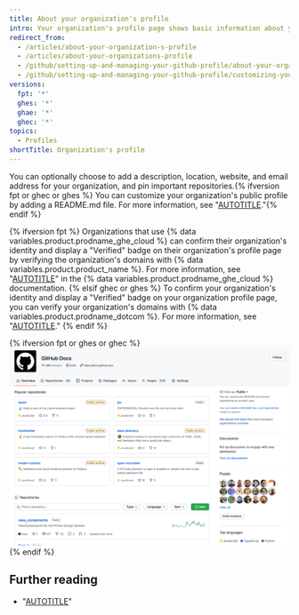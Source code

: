 ```yaml
---
title: About your organization's profile
intro: Your organization's profile page shows basic information about your organization.
redirect_from:
  - /articles/about-your-organization-s-profile
  - /articles/about-your-organizations-profile
  - /github/setting-up-and-managing-your-github-profile/about-your-organizations-profile
  - /github/setting-up-and-managing-your-github-profile/customizing-your-profile/about-your-organizations-profile
versions:
  fpt: '*'
  ghes: '*'
  ghae: '*'
  ghec: '*'
topics:
  - Profiles
shortTitle: Organization's profile
---
```


You can optionally choose to add a description, location, website, and email address for your organization, and pin important repositories.{% ifversion fpt or ghec or ghes %} You can customize your organization's public profile by adding a README.md file. For more information, see "[AUTOTITLE](/organizations/collaborating-with-groups-in-organizations/customizing-your-organizations-profile)."{% endif %}

{% ifversion fpt %}
Organizations that use {% data variables.product.prodname_ghe_cloud %} can confirm their organization's identity and display a "Verified" badge on their organization's profile page by verifying the organization's domains with {% data variables.product.product_name %}. For more information, see "[AUTOTITLE](/organizations/managing-organization-settings/verifying-or-approving-a-domain-for-your-organization)" in the {% data variables.product.prodname_ghe_cloud %} documentation.
{% elsif ghec or ghes %}
To confirm your organization's identity and display a "Verified" badge on your organization profile page, you can verify your organization's domains with {% data variables.product.prodname_dotcom %}. For more information, see "[AUTOTITLE](/organizations/managing-organization-settings/verifying-or-approving-a-domain-for-your-organization)."
{% endif %}

{% ifversion fpt or ghes or ghec %}
![Screenshot of the profile page for the @docs organization.](/assets/images/help/profile/org-profile.png)
{% endif %}

## Further reading

- "[AUTOTITLE](/organizations/collaborating-with-groups-in-organizations/about-organizations)"
